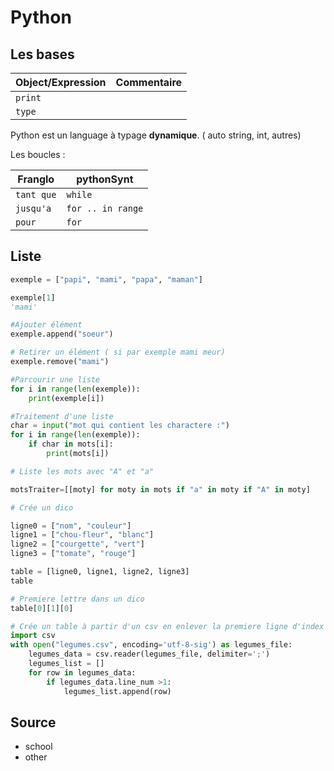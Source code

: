# Python

## Les bases

| Object/Expression | Commentaire |
| ----------------- | ----------- |
| `print`           |
| `type`            |


Python est un language à typage **dynamique**. ( auto string, int, autres)


Les boucles :

| Franglo    | pythonSynt        |
| ---------- | ----------------- |
| `tant que` | `while`           |
| `jusqu'a`  | `for .. in range` |
| `pour`     | `for`             |

## Liste

```py
exemple = ["papi", "mami", "papa", "maman"]

exemple[1]
'mami'

#Ajouter élément
exemple.append("soeur")

# Retirer un élément ( si par exemple mami meur)
exemple.remove("mami")

#Parcourir une liste
for i in range(len(exemple)):
    print(exemple[i])

#Traitement d'une liste
char = input("mot qui contient les charactere :")
for i in range(len(exemple)):
    if char in mots[i]:
        print(mots[i])

# Liste les mots avec "A" et "a"

motsTraiter=[[moty] for moty in mots if "a" in moty if "A" in moty]

# Crée un dico

ligne0 = ["nom", "couleur"]
ligne1 = ["chou-fleur", "blanc"]
ligne2 = ["courgette", "vert"]
ligne3 = ["tomate", "rouge"]

table = [ligne0, ligne1, ligne2, ligne3]
table

# Premiere lettre dans un dico
table[0][1][0]

# Crée un table à partir d'un csv en enlever la premiere ligne d'index 
import csv
with open("legumes.csv", encoding='utf-8-sig') as legumes_file:
    legumes_data = csv.reader(legumes_file, delimiter=';')
    legumes_list = []
    for row in legumes_data:
        if legumes_data.line_num >1:
            legumes_list.append(row)


```

## Source

- school
- other 

